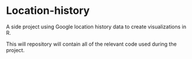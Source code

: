 # Location-history
A side project using Google location history data to create visualizations in R.

This will repository will contain all of the relevant code used during the project.
